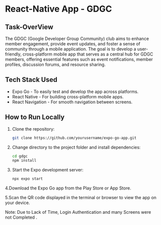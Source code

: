 # React-Native App - GDGC 

## Task-OverView
The GDGC (Google Developer Group Community) club aims to enhance member engagement, provide event updates, and foster a sense of community through a mobile application. The goal is to develop a user-friendly, cross-platform mobile app that serves as a central hub for GDGC members, offering essential features such as event notifications, member profiles, discussion forums, and resource sharing.

## Tech Stack Used
* Expo Go - To easily test and develop the app across platforms.
* React Native - For building cross-platform mobile apps.
* React Navigation - For smooth navigation between screens.

## How to Run Locally

1. Clone the repository:

   ```bash
   git clone https://github.com/yourusername/expo-go-app.git

2. Change directory to the project folder and install dependencies:

   ```bash
   cd gdgc
   npm install
   
3. Start the Expo development server:

   ```bash
   npx expo start

4.Download the Expo Go app from the Play Store or App Store.

5.Scan the QR code displayed in the terminal or browser to view the app on your device.

Note: Due to Lack of Time, Login Authentication and many Screens were not Completed .
   
   
   
  
  
